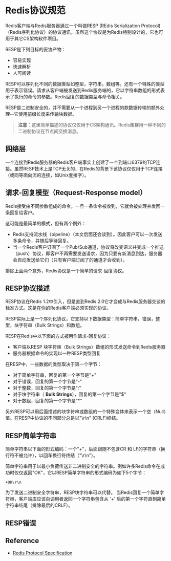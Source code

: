 # Redis协议规范
Redis客户端与Redis服务器通过一个叫做RESP (REdis Serialization Protocol)（Redis序列化协议）的协议通讯。虽然这个协议是为Redis特别设计的，它也可用于其它CS架构软件项目。

RESP是下列目标的妥协产物：
- 容易实现
- 快速解析
- 人可阅读

RESP可以序列化不同的数据类型如整型，字符串，数组等。还有一个特殊的类型用于表示错误。请求从客户端被发送到Redis服务端的，它以字符串数组的形式表示了执行的命令的参数。Redis回复的数据类型与命令相关。

RESP是二进制安全的，并不需要从一个进程到另一个进程的款数据传输的额外处理--它使用前缀长度来传输块数据。
> **注意**：这里简单描述的协议仅仅用于CS架构通讯。Redis集群用一种不同的二进制协议在节点间交换消息。
## 网络层
一个连接到Redis服务器的Redis客户端事实上创建了一个到端口6379的TCP连接。虽然RESP技术上是TCP无关的，在Redis的背景下该协议仅仅用于TCP连接（或同等面向流的连接，如Unix套接字）。
## 请求-回复模型（Request-Response model）
Redis接受由不同参数组成的命令。一旦一条命令被收到，它就会被处理并发回一条回复给客户。

这可能是最简单的模式，但有两个例外：
- Redis支持流水线（pipeline）（本文后面还会谈到）。因此客户可以一次发送多条命令，并随后等待回复。
- 当一个Redis客户订阅了一个Pub/Sub通道，协议将改变语义并变成一个推送（push）协议，即客户不再需要发送请求，因为只要有新消息到达，服务器会自动发送给它们（只有客户端订阅了的通道才会收到）。

排除上面两个意外，Redis协议是一个简单的请求-回复协议。
## RESP协议描述
RESP协议在Redis 1.2中引入，但是直到Redis 2.0它才变成与Redis服务器交谈的标准方式。这是在你的Redis客户端必须实现的协议。

RESP实际上是一个序列化协议，它支持以下数据类型：简单字符串，错误，整型，块字符串（Bulk Strings）和数组。

RESP在Redis中以下面的方式被用作请求-回复协议：
- 客户端以RESP 块字符串（Bulk Strings）数组的形式发送命令到Redis服务器
- 服务器根据命令的实现以一种RESP类型回复

在RESP中，一些数据的类型取决于第一个字节：
+ 对于简单字符串，回复的第一个字节是"+"
+ 对于错误，回复的第一个字节是"-"
+ 对于整数，回复的第一个字节是":"
+ 对于块字符串（ **Bulk Strings**），回复的第一个字节是"$"
+ 对于数组，回复的第一个字节是"*"

另外RESP可以用后面描述的块字符串或数组的一个特殊变体来表示一个空（Null）值。在RESP中协议的不同部分总是以"\r\n" (CRLF)终结。
## RESP简单字符串
简单字符串以下面的形式编码：一个"+"，后面跟随不包含CR 和 LF的字符串（换行符不被允许），以回车换行符终结（"\r\n"）。

简单字符串用于以最小负荷传送非二进制安全的字符串。例如许多Redis命令在成功时仅仅返回"OK"，它以RESP简单字符串的形式编码为如下5个字节：
```
+OK\r\n
```
为了发送二进制安全字符串，RESP块字符串可以代替。
当Redis回复一个简单字符串，客户端库应该向调用者返回一个字符串包含从 '+' 后的第一个字符直到简单字符串结尾（排除最后的CRLF）。
## RESP错误


## Reference
- [Redis Protocol Specification](https://redis.io/topics/protocol)
